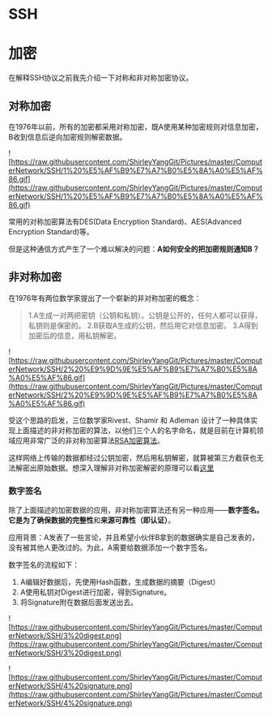 # SSH
# 加密

在解释SSH协议之前我先介绍一下对称和非对称加密协议。

## 对称加密

在1976年以前，所有的加密都采用对称加密，既A使用某种加密规则对信息加密，B收到信息后逆向加密规则解密数据。

![https://raw.githubusercontent.com/ShirleyYangGit/Pictures/master/ComputerNetwork/SSH/1%20%E5%AF%B9%E7%A7%B0%E5%8A%A0%E5%AF%86.gif](https://raw.githubusercontent.com/ShirleyYangGit/Pictures/master/ComputerNetwork/SSH/1%20%E5%AF%B9%E7%A7%B0%E5%8A%A0%E5%AF%86.gif)

常用的对称加密算法有DES(Data Encryption Standard)、AES(Advanced Encryption Standard)等。

但是这种通信方式产生了一个难以解决的问题：**A如何安全的把加密规则通知B？**

## 非对称加密

在1976年有两位数学家提出了一个崭新的非对称加密的概念：

> 1.A生成一对两把密钥（公钥和私钥）。公钥是公开的，任何人都可以获得，私钥则是保密的。
> 2.B获取A生成的公钥，然后用它对信息加密。
> 3.A得到加密后的信息，用私钥解密。

![https://raw.githubusercontent.com/ShirleyYangGit/Pictures/master/ComputerNetwork/SSH/2%20%E9%9D%9E%E5%AF%B9%E7%A7%B0%E5%8A%A0%E5%AF%86.gif](https://raw.githubusercontent.com/ShirleyYangGit/Pictures/master/ComputerNetwork/SSH/2%20%E9%9D%9E%E5%AF%B9%E7%A7%B0%E5%8A%A0%E5%AF%86.gif)

受这个思路的启发，三位数学家Rivest、Shamir 和 Adleman 设计了一种具体实现上面描述的非对称加密的算法，以他们三个人的名字命名，就是目前在计算机领域应用非常广泛的非对称加密算法[RSA加密算法](https://links.jianshu.com/go?to=https%3A%2F%2Fzh.wikipedia.org%2Fwiki%2FRSA%25E5%258A%25A0%25E5%25AF%2586%25E6%25BC%2594%25E7%25AE%2597%25E6%25B3%2595)。

这样网络上传输的数据都经过公钥加密，然后用私钥解密，就算被第三方截获也无法解密出原始数据。想深入理解非对称加密解密的原理可以看[这里](https://links.jianshu.com/go?to=http%3A%2F%2Fwww.ruanyifeng.com%2Fblog%2F2013%2F06%2Frsa_algorithm_part_one.html)

### 数字签名

除了上面描述的加密数据的应用，非对称加密算法还有另一种应用——**数字签名。**它是为了**确保数据的完整性**和**来源可靠性（即认证）**。

应用背景：A发表了一些言论，并且希望小伙伴B拿到的数据确实是自己发表的，没有被其他人更改过的。为此，A需要给数据添加一个数字签名。

数字签名的流程如下：

1.  A编辑好数据后，先使用Hash函数，生成数据的摘要（Digest）
2.  A使用私钥对Digest进行加密，得到Signature。
3.  将Signature附在数据后面发送出去。

![https://raw.githubusercontent.com/ShirleyYangGit/Pictures/master/ComputerNetwork/SSH/3%20digest.png](https://raw.githubusercontent.com/ShirleyYangGit/Pictures/master/ComputerNetwork/SSH/3%20digest.png)

![https://raw.githubusercontent.com/ShirleyYangGit/Pictures/master/ComputerNetwork/SSH/4%20signature.png](https://raw.githubusercontent.com/ShirleyYangGit/Pictures/master/ComputerNetwork/SSH/4%20signature.png)
<!--stackedit_data:
eyJoaXN0b3J5IjpbLTgxODIwODgyMyw3MzA5OTgxMTZdfQ==
-->